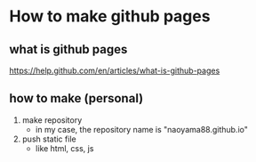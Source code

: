 # How to make github pages
## what is github pages
https://help.github.com/en/articles/what-is-github-pages 
## how to make (personal)
1. make repository
    - in my case, the repository name is "naoyama88.github.io"
1. push static file
    - like html, css, js
